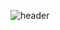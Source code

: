 ![header](https://capsule-render.vercel.app/api?type=waving&color=7F7FD5&text=%20Hi%20there%20🍀%20%20&height=200&fontSize=90&fontColor=ffffff)
